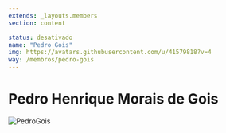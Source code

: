```yaml
---
extends: _layouts.members
section: content

status: desativado
name: "Pedro Gois"
img: https://avatars.githubusercontent.com/u/41579818?v=4
way: /membros/pedro-gois
---
```


# Pedro Henrique Morais de Gois

![PedroGois](https://avatars.githubusercontent.com/u/41579818?v=4)